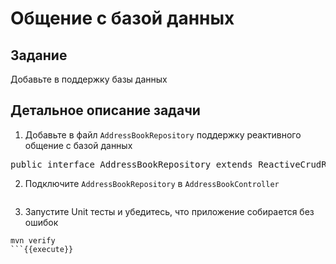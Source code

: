 # Общение с базой данных

## Задание
Добавьте в поддержку базы данных

## Детальное описание задачи
1. Добавьте в файл `AddressBookRepository` поддержку реактивного общение с базой данных

<pre class="file" data-filename="/root/src/main/java/org/example/addressbook/repository/AddressBookRepository.java" data-target="insert" data-marker="public interface AddressBookRepository {">
public interface AddressBookRepository extends ReactiveCrudRepository<AddressBook, Long> {
</pre>

2. Подключите `AddressBookRepository` в `AddressBookController`
<pre class="file" data-filename="/root/src/main/java/org/example/addressbook/controller/AddressBookController.java" data-target="insert" data-marker="// ------------->">
</pre>

3. Запустите Unit тесты и убедитесь, что приложение собирается без ошибок

```
mvn verify
```{{execute}}